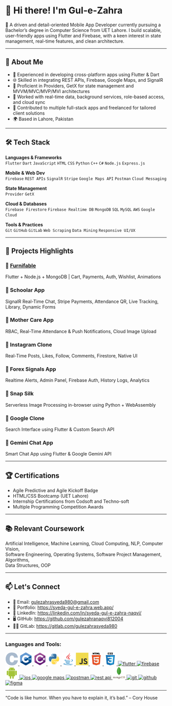 # 👋 Hi there! I'm Gul-e-Zahra

🎯 A driven and detail-oriented Mobile App Developer currently pursuing a Bachelor’s degree in Computer Science from UET Lahore. I build scalable, user-friendly apps using Flutter and Firebase, with a keen interest in state management, real-time features, and clean architecture.

---

## 🚀 About Me

- 📱 Experienced in developing cross-platform apps using Flutter & Dart  
- 🌐 Skilled in integrating REST APIs, Firebase, Google Maps, and SignalR  
- 🧩 Proficient in Providers, GetX for state management and MVVM/MVC/MVP/MVI architectures  
- 🎯 Worked with real-time data, background services, role-based access, and cloud sync  
- 💼 Contributed to multiple full-stack apps and freelanced for tailored client solutions  
- 🌍 Based in Lahore, Pakistan  

---

## 🛠️ Tech Stack

**Languages & Frameworks**  
`Flutter` `Dart` `JavaScript` `HTML` `CSS` `Python` `C++` `C#` `Node.js` `Express.js`

**Mobile & Web Dev**  
`Firebase` `REST APIs` `SignalR` `Stripe` `Google Maps API` `Postman` `Cloud Messaging`

**State Management**  
`Provider` `GetX`

**Cloud & Databases**  
`Firebase Firestore` `Firebase Realtime DB` `MongoDB` `SQL` `MySQL` `AWS` `Google Cloud`

**Tools & Practices**  
`Git` `GitHub` `GitLab` `Web Scraping` `Data Mining` `Responsive UI/UX`

---

## 📱 Projects Highlights

### 🔹 [Furnifable](https://furnifable-b3959.web.app/)  
Flutter + Node.js + MongoDB | Cart, Payments, Auth, Wishlist, Animations

### 🔹 Schoolar App  
SignalR Real-Time Chat, Stripe Payments, Attendance QR, Live Tracking, Library, Dynamic Forms

### 🔹 Mother Care App  
RBAC, Real-Time Attendance & Push Notifications, Cloud Image Upload

### 🔹 Instagram Clone  
Real-Time Posts, Likes, Follow, Comments, Firestore, Native UI

### 🔹 Forex Signals App  
Realtime Alerts, Admin Panel, Firebase Auth, History Logs, Analytics

### 🔹 Snap Silk  
Serverless Image Processing in-browser using Python + WebAssembly

### 🔹 Google Clone  
Search Interface using Flutter & Custom Search API

### 🔹 Gemini Chat App  
Smart Chat App using Flutter & Google Gemini API

---

## 🏆 Certifications

- Agile Predictive and Agile Kickoff Badge  
- HTML/CSS Bootcamp (UET Lahore)  
- Internship Certifications from Codsoft and Techno-soft  
- Multiple Programming Competition Awards  

---

## 📚 Relevant Coursework

Artificial Intelligence, Machine Learning, Cloud Computing, NLP, Computer Vision,  
Software Engineering, Operating Systems, Software Project Management, Algorithms,  
Data Structures, OOP

---

## 📫 Let's Connect

- 📧 Email: gulezahrasyeda980@gmail.com  
- 💼 Portfolio: https://syeda-gul-e-zahra.web.app/  
- 🔗 LinkedIn: https://linkedin.com/in/syeda-gul-e-zahra-naqvi/  
- 🖥️ GitHub: https://github.com/gulezahranaqvi812004  
- 🧑‍💻 GitLab: https://gitlab.com/gulezahrasyeda980

---


<h3 align="left">Languages and Tools:</h3>
<p align="left">
  <a href="https://www.cprogramming.com/" target="_blank" rel="noreferrer">
    <img src="https://raw.githubusercontent.com/devicons/devicon/master/icons/c/c-original.svg" alt="c" width="40" height="40"/>
  </a>
  <a href="https://www.w3schools.com/cpp/" target="_blank" rel="noreferrer">
    <img src="https://raw.githubusercontent.com/devicons/devicon/master/icons/cplusplus/cplusplus-original.svg" alt="cplusplus" width="40" height="40"/>
  </a>
  <a href="https://www.w3schools.com/cs/" target="_blank" rel="noreferrer">
    <img src="https://raw.githubusercontent.com/devicons/devicon/master/icons/csharp/csharp-original.svg" alt="csharp" width="40" height="40"/>
  </a>
  <a href="https://www.python.org" target="_blank" rel="noreferrer">
    <img src="https://raw.githubusercontent.com/devicons/devicon/master/icons/python/python-original.svg" alt="python" width="40" height="40"/>
  </a>
  <a href="https://www.java.com" target="_blank" rel="noreferrer">
    <img src="https://raw.githubusercontent.com/devicons/devicon/master/icons/java/java-original.svg" alt="java" width="40" height="40"/>
  </a>
  <a href="https://developer.mozilla.org/en-US/docs/Web/JavaScript" target="_blank" rel="noreferrer">
    <img src="https://raw.githubusercontent.com/devicons/devicon/master/icons/javascript/javascript-original.svg" alt="javascript" width="40" height="40"/>
  </a>
  <a href="https://www.w3.org/html/" target="_blank" rel="noreferrer">
    <img src="https://raw.githubusercontent.com/devicons/devicon/master/icons/html5/html5-original-wordmark.svg" alt="html5" width="40" height="40"/>
  </a>
  <a href="https://www.w3schools.com/css/" target="_blank" rel="noreferrer">
    <img src="https://raw.githubusercontent.com/devicons/devicon/master/icons/css3/css3-original-wordmark.svg" alt="css3" width="40" height="40"/>
  </a>
  <a href="https://flutter.dev" target="_blank" rel="noreferrer">
    <img src="https://www.vectorlogo.zone/logos/flutterio/flutterio-icon.svg" alt="flutter" width="40" height="40"/>
  </a>
  <a href="https://firebase.google.com/" target="_blank" rel="noreferrer">
    <img src="https://www.vectorlogo.zone/logos/firebase/firebase-icon.svg" alt="firebase" width="40" height="40"/>
  </a>
  <a href="https://developer.android.com/" target="_blank" rel="noreferrer">
    <img src="https://raw.githubusercontent.com/devicons/devicon/master/icons/android/android-original.svg" alt="android" width="40" height="40"/>
  </a>
  <a href="https://developer.apple.com/ios/" target="_blank" rel="noreferrer">
    <img src="https://upload.wikimedia.org/wikipedia/commons/thumb/c/ca/IOS_logo.svg/2048px-IOS_logo.svg.png" alt="ios" width="40" height="40"/>
  </a>
  <a href="https://developers.google.com/maps" target="_blank" rel="noreferrer">
    <img src="https://www.vectorlogo.zone/logos/google_maps/google_maps-icon.svg" alt="google maps" width="40" height="40"/>
  </a>
  <a href="https://www.postman.com/" target="_blank" rel="noreferrer">
    <img src="https://www.vectorlogo.zone/logos/getpostman/getpostman-icon.svg" alt="postman" width="40" height="40"/>
  </a>
  <a href="https://restfulapi.net/" target="_blank" rel="noreferrer">
    <img src="https://img.icons8.com/ios-filled/50/000000/api.png" alt="rest api" width="40" height="40"/>
  </a>
  <a href="https://www.mongodb.com/" target="_blank" rel="noreferrer">
    <img src="https://raw.githubusercontent.com/devicons/devicon/master/icons/mongodb/mongodb-original-wordmark.svg" alt="mongodb" width="40" height="40"/>
  </a>
  <a href="https://git-scm.com/" target="_blank" rel="noreferrer">
    <img src="https://www.vectorlogo.zone/logos/git-scm/git-scm-icon.svg" alt="git" width="40" height="40"/>
  </a>
  <a href="https://github.com/" target="_blank" rel="noreferrer">
    <img src="https://github.githubassets.com/images/modules/logos_page/GitHub-Mark.png" alt="github" width="40" height="40"/>
  </a>
  <a href="https://www.figma.com/" target="_blank" rel="noreferrer">
    <img src="https://www.vectorlogo.zone/logos/figma/figma-icon.svg" alt="figma" width="40" height="40"/>
  </a>
</p>


---

“Code is like humor. When you have to explain it, it’s bad.” – Cory House
